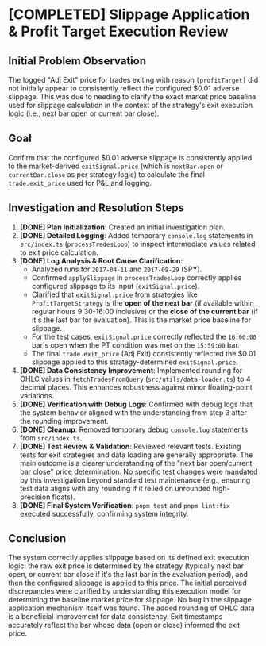 # [COMPLETED] Slippage Application & Profit Target Execution Review

## Initial Problem Observation

The logged "Adj Exit" price for trades exiting with reason `[profitTarget]` did not initially appear
to consistently reflect the configured $0.01 adverse slippage. This was due to needing to clarify
the exact market price baseline used for slippage calculation in the context of the strategy's exit
execution logic (i.e., next bar open or current bar close).

## Goal

Confirm that the configured $0.01 adverse slippage is consistently applied to the market-derived
`exitSignal.price` (which is `nextBar.open` or `currentBar.close` as per strategy logic) to
calculate the final `trade.exit_price` used for P&L and logging.

## Investigation and Resolution Steps

1.  **[DONE] Plan Initialization**: Created an initial investigation plan.
2.  **[DONE] Detailed Logging**: Added temporary `console.log` statements in `src/index.ts`
    (`processTradesLoop`) to inspect intermediate values related to exit price calculation.
3.  **[DONE] Log Analysis & Root Cause Clarification**:
    - Analyzed runs for `2017-04-11` and `2017-09-29` (SPY).
    - Confirmed `applySlippage` in `processTradesLoop` correctly applies configured slippage to its
      input (`exitSignal.price`).
    - Clarified that `exitSignal.price` from strategies like `ProfitTargetStrategy` is the **open of
      the next bar** (if available within regular hours 9:30-16:00 inclusive) or the **close of the
      current bar** (if it's the last bar for evaluation). This is the market price baseline for
      slippage.
    - For the test cases, `exitSignal.price` correctly reflected the `16:00:00` bar's open when the
      PT condition was met on the `15:59:00` bar.
    - The final `trade.exit_price` (Adj Exit) consistently reflected the $0.01 slippage applied to
      this strategy-determined `exitSignal.price`.
4.  **[DONE] Data Consistency Improvement**: Implemented rounding for OHLC values in
    `fetchTradesFromQuery` (`src/utils/data-loader.ts`) to 4 decimal places. This enhances
    robustness against minor floating-point variations.
5.  **[DONE] Verification with Debug Logs**: Confirmed with debug logs that the system behavior
    aligned with the understanding from step 3 after the rounding improvement.
6.  **[DONE] Cleanup**: Removed temporary debug `console.log` statements from `src/index.ts`.
7.  **[DONE] Test Review & Validation**: Reviewed relevant tests. Existing tests for exit strategies
    and data loading are generally appropriate. The main outcome is a clearer understanding of the
    "next bar open/current bar close" price determination. No specific test changes were mandated by
    this investigation beyond standard test maintenance (e.g., ensuring test data aligns with any
    rounding if it relied on unrounded high-precision floats).
8.  **[DONE] Final System Verification**: `pnpm test` and `pnpm lint:fix` executed successfully,
    confirming system integrity.

## Conclusion

The system correctly applies slippage based on its defined exit execution logic: the raw exit price
is determined by the strategy (typically next bar open, or current bar close if it's the last bar in
the evaluation period), and then the configured slippage is applied to this price. The initial
perceived discrepancies were clarified by understanding this execution model for determining the
baseline market price for slippage. No bug in the slippage application mechanism itself was found.
The added rounding of OHLC data is a beneficial improvement for data consistency. Exit timestamps
accurately reflect the bar whose data (open or close) informed the exit price.
